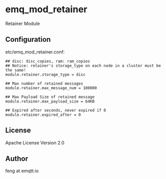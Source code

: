 emq_mod_retainer
================

Retainer Module

Configuration
-------------

etc/emq_mod_retainer.conf:

```
## disc: disc_copies, ram: ram_copies
## Notice: retainer's storage_type on each node in a cluster must be the same!
module.retainer.storage_type = disc

## Max number of retained messages
module.retainer.max_message_num = 100000

## Max Payload Size of retained message
module.retainer.max_payload_size = 64KB

## Expired after seconds, never expired if 0
module.retainer.expired_after = 0
```

License
-------

Apache License Version 2.0

Author
------

feng at emqtt.io

